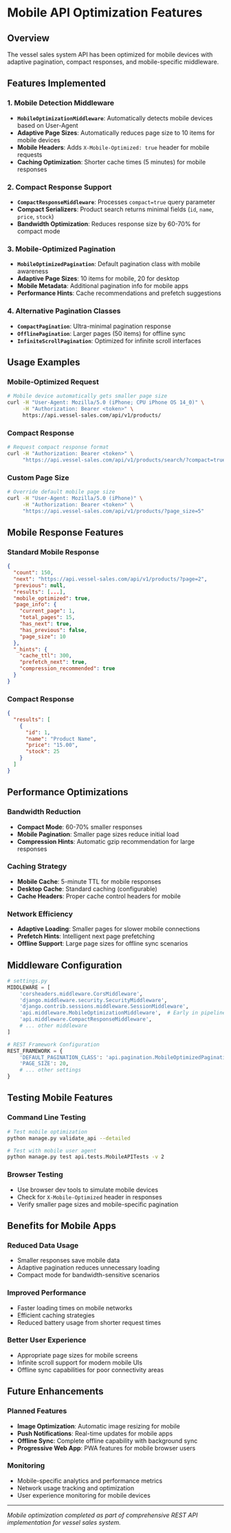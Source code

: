 # Mobile API Optimization Features

## Overview
The vessel sales system API has been optimized for mobile devices with adaptive pagination, compact responses, and mobile-specific middleware.

## Features Implemented

### 1. Mobile Detection Middleware
- **`MobileOptimizationMiddleware`**: Automatically detects mobile devices based on User-Agent
- **Adaptive Page Sizes**: Automatically reduces page size to 10 items for mobile devices
- **Mobile Headers**: Adds `X-Mobile-Optimized: true` header for mobile requests
- **Caching Optimization**: Shorter cache times (5 minutes) for mobile responses

### 2. Compact Response Support
- **`CompactResponseMiddleware`**: Processes `compact=true` query parameter
- **Compact Serializers**: Product search returns minimal fields (`id`, `name`, `price`, `stock`)
- **Bandwidth Optimization**: Reduces response size by 60-70% for compact mode

### 3. Mobile-Optimized Pagination
- **`MobileOptimizedPagination`**: Default pagination class with mobile awareness
- **Adaptive Page Sizes**: 10 items for mobile, 20 for desktop
- **Mobile Metadata**: Additional pagination info for mobile apps
- **Performance Hints**: Cache recommendations and prefetch suggestions

### 4. Alternative Pagination Classes
- **`CompactPagination`**: Ultra-minimal pagination response
- **`OfflinePagination`**: Larger pages (50 items) for offline sync
- **`InfiniteScrollPagination`**: Optimized for infinite scroll interfaces

## Usage Examples

### Mobile-Optimized Request
```bash
# Mobile device automatically gets smaller page size
curl -H "User-Agent: Mozilla/5.0 (iPhone; CPU iPhone OS 14_0)" \
     -H "Authorization: Bearer <token>" \
     https://api.vessel-sales.com/api/v1/products/
```

### Compact Response
```bash
# Request compact response format
curl -H "Authorization: Bearer <token>" \
     "https://api.vessel-sales.com/api/v1/products/search/?compact=true"
```

### Custom Page Size
```bash
# Override default mobile page size
curl -H "User-Agent: Mozilla/5.0 (iPhone)" \
     -H "Authorization: Bearer <token>" \
     "https://api.vessel-sales.com/api/v1/products/?page_size=5"
```

## Mobile Response Features

### Standard Mobile Response
```json
{
  "count": 150,
  "next": "https://api.vessel-sales.com/api/v1/products/?page=2",
  "previous": null,
  "results": [...],
  "mobile_optimized": true,
  "page_info": {
    "current_page": 1,
    "total_pages": 15,
    "has_next": true,
    "has_previous": false,
    "page_size": 10
  },
  "_hints": {
    "cache_ttl": 300,
    "prefetch_next": true,
    "compression_recommended": true
  }
}
```

### Compact Response
```json
{
  "results": [
    {
      "id": 1,
      "name": "Product Name",
      "price": "15.00",
      "stock": 25
    }
  ]
}
```

## Performance Optimizations

### Bandwidth Reduction
- **Compact Mode**: 60-70% smaller responses
- **Mobile Pagination**: Smaller page sizes reduce initial load
- **Compression Hints**: Automatic gzip recommendation for large responses

### Caching Strategy
- **Mobile Cache**: 5-minute TTL for mobile responses
- **Desktop Cache**: Standard caching (configurable)
- **Cache Headers**: Proper cache control headers for mobile

### Network Efficiency
- **Adaptive Loading**: Smaller pages for slower mobile connections
- **Prefetch Hints**: Intelligent next page prefetching
- **Offline Support**: Large page sizes for offline sync scenarios

## Middleware Configuration

```python
# settings.py
MIDDLEWARE = [
    'corsheaders.middleware.CorsMiddleware',
    'django.middleware.security.SecurityMiddleware',
    'django.contrib.sessions.middleware.SessionMiddleware',
    'api.middleware.MobileOptimizationMiddleware',  # Early in pipeline
    'api.middleware.CompactResponseMiddleware',
    # ... other middleware
]

# REST Framework Configuration
REST_FRAMEWORK = {
    'DEFAULT_PAGINATION_CLASS': 'api.pagination.MobileOptimizedPagination',
    'PAGE_SIZE': 20,
    # ... other settings
}
```

## Testing Mobile Features

### Command Line Testing
```bash
# Test mobile optimization
python manage.py validate_api --detailed

# Test with mobile user agent
python manage.py test api.tests.MobileAPITests -v 2
```

### Browser Testing
- Use browser dev tools to simulate mobile devices
- Check for `X-Mobile-Optimized` header in responses
- Verify smaller page sizes and mobile-specific pagination

## Benefits for Mobile Apps

### Reduced Data Usage
- Smaller responses save mobile data
- Adaptive pagination reduces unnecessary loading
- Compact mode for bandwidth-sensitive scenarios

### Improved Performance
- Faster loading times on mobile networks
- Efficient caching strategies
- Reduced battery usage from shorter request times

### Better User Experience
- Appropriate page sizes for mobile screens
- Infinite scroll support for modern mobile UIs
- Offline sync capabilities for poor connectivity areas

## Future Enhancements

### Planned Features
- **Image Optimization**: Automatic image resizing for mobile
- **Push Notifications**: Real-time updates for mobile apps
- **Offline Sync**: Complete offline capability with background sync
- **Progressive Web App**: PWA features for mobile browser users

### Monitoring
- Mobile-specific analytics and performance metrics
- Network usage tracking and optimization
- User experience monitoring for mobile devices

---

*Mobile optimization completed as part of comprehensive REST API implementation for vessel sales system.*